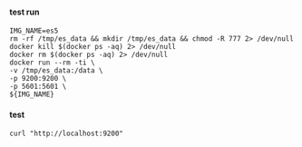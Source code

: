 #### test run
```shell
IMG_NAME=es5
rm -rf /tmp/es_data && mkdir /tmp/es_data && chmod -R 777 2> /dev/null
docker kill $(docker ps -aq) 2> /dev/null
docker rm $(docker ps -aq) 2> /dev/null
docker run --rm -ti \
-v /tmp/es_data:/data \
-p 9200:9200 \
-p 5601:5601 \
${IMG_NAME}
```

#### test
```shell
curl "http://localhost:9200"
```

